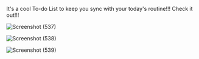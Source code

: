 It's a cool To-do List to keep you sync with your today's routine!!! Check it out!!!

![Screenshot (537)](https://user-images.githubusercontent.com/96338804/201357661-723719ef-7e24-47ee-ba45-d4e8f39ffd94.png)

![Screenshot (538)](https://user-images.githubusercontent.com/96338804/201357680-520b1f3d-c97d-4a24-8537-d5da640214ce.png)

![Screenshot (539)](https://user-images.githubusercontent.com/96338804/201357691-b152e85b-c261-4c17-b434-5f8dfa4b68f4.png)
